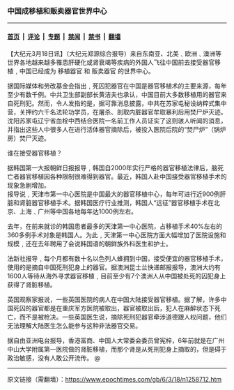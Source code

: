 ### 中国成移植和贩卖器官世界中心

---

#### [首页](../../../..?n1258712) &nbsp;|&nbsp; [评论](../../../../../epoch-comment?n1258712) &nbsp;|&nbsp; [专题](../../../../../epoch-special?n1258712) &nbsp;|&nbsp; [禁闻](../../../../../epoch-news?n1258712) &nbsp;|&nbsp; [禁书](../../../../../books?n1258712) &nbsp;|&nbsp; [翻墙](https://github.com/gfw-breaker/nogfw/blob/master/README.md?n1258712)


<div class="post_content" id="artbody" itemprop="articleBody">
 <!-- article content begin -->
 <p>
  【大纪元3月18日讯】（大纪元郑源综合报导）来自东南亚、北美﹑欧洲﹑澳洲等世界各地越来越多罹患肝硬化或肾衰竭等疾病的外国人飞往中国前去接受器官移植﹐中国已经成为
  <ok href="https://www.epochtimes.com/gb/tag/%E7%A7%BB%E6%A4%8D%E5%99%A8%E5%AE%98.html">
   移植器官
  </ok>
  和
  <ok href="https://www.epochtimes.com/gb/tag/%E8%B4%A9%E5%8D%96%E5%99%A8%E5%AE%98.html">
   贩卖器官
  </ok>
  的世界中心。
 </p>
 <p>
  据国际媒体和劳改基金会指出﹐死囚犯器官在中国是器官移植术的主要来源，每年至少有数千例。中共卫生部副部长黄洁夫也承认，中国目前大多数移植用的器官来自死刑犯。然而，令人发指的是，据可靠消息披露，中共在苏家屯秘设纳粹式集中营，关押约六千名法轮功学员，在屠杀、剖取内脏器官牟取暴利后用焚尸炉灭迹。沈阳苏家屯辽宁省血栓中西结合医院一名前工作人员证实了这则骇人听闻的消息，并指出这些人中很多人在进行活体器官摘除后，被投入医院后院的“焚尸炉”（锅炉房）焚尸灭迹。
 </p>
 <p>
  谁在接受器官移植？
 </p>
 <p>
  据韩国第一大报朝鲜日报报导﹐韩国自2000年实行严格的器官移植法律后，脑死亡者器官移植因各种限制很难得到器官。最近，韩国人赴中国接受器官移植手术的现象急剧增加。
  <br/>
  报导说﹐天津市第一中心医院是中国最大的器官移植中心，每年可进行近900例肝脏和肾脏器官移植手术。据韩国医疗行业推测，韩国人“远征”器官移植手术在北京、上海﹑广州等中国各地每年达1000例左右。
 </p>
 <p>
  去年，在前来就诊的韩国患者最多的天津第一中心医院，占移植手术40%左右的360多例手术对象是韩国人。为此﹐天津第一中心医院方面大幅增加了医院设施和规模﹐还在去年聘用了会说韩国语的朝鲜族外科医生和护士。
 </p>
 <p>
  法新社报导﹐每个月都有数十名以色列人蜂拥到中国，接受便宜的器官移植手术，使用的是摘自中国死刑犯身上的器官。据澳洲昆士兰快递邮报报导，澳洲大约有1600人等待从海外寻求器官移植﹐目前至少有7个澳洲人从中国被处死的囚犯身上获得了肾脏移植。
 </p>
 <p>
  英国观察家报说，一些英国医院的病人在中国大陆接受器官移植。据了解，许多中国死囚的器官都是在重庆军方医院被取出，器官被取出后，犯人在麻醉状态下死亡，而不是被枪决。一些英国医生说，摘除死刑犯器官牵涉道德跟人权问题，他们无法理解大陆医生怎么能参与这种非法器官交易。
 </p>
 <p>
  据自由亚洲电台报导，香港富商、中国人大常委会委员曾宪梓，6年前就是在广州中山大学附属第一医院做的肾脏移植，而那个肾是从死刑犯身上摘取的，但是碍于政治敏感，没有人敢公开流传。 @
  <font color="#ffffff">
   (http://www.dajiyuan.com)
  </font>
 </p>
 <!-- article content end -->
 <div id="below_article_ad">
 </div>
</div>


---

原文链接（需翻墙）：https://www.epochtimes.com/gb/6/3/18/n1258712.htm